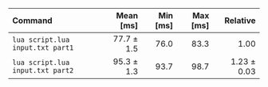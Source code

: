 | Command | Mean [ms] | Min [ms] | Max [ms] | Relative |
|:---|---:|---:|---:|---:|
| `lua script.lua input.txt part1` | 77.7 ± 1.5 | 76.0 | 83.3 | 1.00 |
| `lua script.lua input.txt part2` | 95.3 ± 1.3 | 93.7 | 98.7 | 1.23 ± 0.03 |
